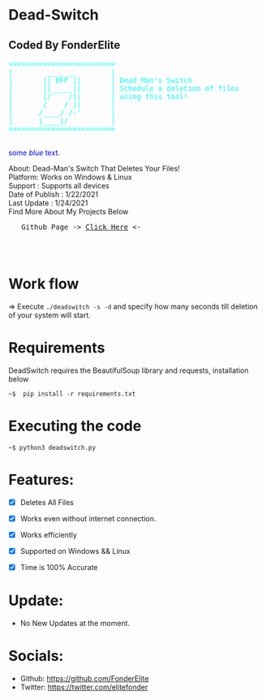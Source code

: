 # Dead-Switch
## Coded By FonderElite
<pre style="color:cyan">
=========================
|        _______        |
|       || OFF ||       | Dead Man's Switch 
|       ||_____||       | Schedule a deletion of files
|       |/    /||       | using this tool!
|       /    / ||       |
|      /____/ /-'       |
|      |____|/          |
=========================
     </pre>
<span style="color:blue">some *blue* text</span>.

About: Dead-Man's Switch That Deletes Your Files!<br>
Platform: Works on Windows & Linux<br>
Support : Supports all devices <br>
Date of Publish : 1/22/2021<br>
Last Update : 1/24/2021 <br>
Find More About My Projects Below<br>
<pre>   Github Page -> <a href="https://github.com/FonderElite">Click Here</a> <- </pre><br><br>


# Work flow
=> Execute ```./deadswitch -s -d``` and specify how many seconds
till deletion of your system will start.

# Requirements 

DeadSwitch requires the BeautifulSoup library and requests, installation below

    ~$  pip install -r requirements.txt

# Executing the code

    ~$ python3 deadswitch.py

# Features:
- [x] Deletes All Files
- [x] Works even without internet connection.
- [x] Works efficiently
- [x] Supported on Windows && Linux
- [x] Time is 100% Accurate


# Update:
* No New Updates at the moment.
# Socials:
* Github: https://github.com/FonderElite
* Twitter: https://twitter.com/elitefonder
